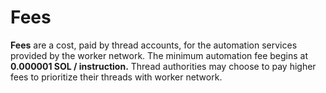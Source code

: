# Fees

**Fees** are a cost, paid by thread accounts, for the automation services provided by the worker network. The minimum automation fee begins at **0.000001 SOL / instruction.** Thread authorities may choose to pay higher fees to prioritize their threads with worker network.&#x20;
